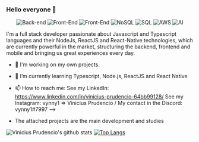 ### Hello everyone 👋

<p align="center">
  
  <img alt="Back-end" src="https://img.shields.io/badge/Back--end-NodeJs-green" />

  <img alt="Front-End" src="https://img.shields.io/badge/Front--end-React%20%7C%20Angular-blue" />
  
  <img alt="Front-End" src="https://img.shields.io/badge/Mobile-React--Native%20%7C%20Ionic-blue" />
  
  <img alt="NoSQL" src="https://img.shields.io/badge/NoSQL-MongoDB-green" />
  
  <img alt="SQL" src="https://img.shields.io/badge/SQL-PosgreSQL-blue" />
  
  <img alt="AWS" src="https://img.shields.io/badge/Cloud-AWS-orange" />
  
  <img alt="AI" src="https://img.shields.io/badge/AI-TensorFlow-orange" />
 
</p>

I'm a full stack developer passionate about Javascript and Typescript languages and their NodeJs, ReactJS and React-Native technologies, which are currently powerful in the market, structuring the backend, frontend and mobile and bringing us great experiences every day. 

- 🔭 I'm working on my own projects.
- 🌱 I’m currently learning Typescript, Node.js, ReactJS and React Native
- 📫 How to reach me: 
  See my LinkedIn: https://www.linkedin.com/in/vinicius-prudencio-64bb99128/
  See my Instagram: vynny1 => Vinicius Prudencio /
  My contact in the Discord: vynny1#7997
-->

- The attached projects are the main development and studies

![Vinicius Prudencio's github stats](https://github-readme-stats.vercel.app/api?username=vynnydev&show_icons=true)
[![Top Langs](https://github-readme-stats.vercel.app/api/top-langs/?username=vynnydev&layout=compact)](https://github.com/vynnydev/github-readme-stats)
